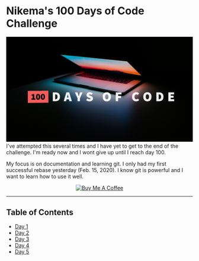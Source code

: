 # Nikema's 100 Days of Code Challenge
![100 Days of Code](./images/100-doc.png)
I've attempted this several times and I have yet to get to the end of the challenge. I'm ready now and I wont give up until I reach day 100.

My focus is on documentation and learning git. I only had my first successful rebase yesterday (Feb. 15, 2020). I know git is powerful and I want to learn how to use it well.

<p align="center" ><a href="https://www.buymeacoffee.com/nikema" target="_blank"><img src="https://cdn.buymeacoffee.com/buttons/default-orange.png" alt="Buy Me A Coffee" width="150px"></a></p>

****

## Table of Contents
- [Day 1](./Day-1.md)
- [Day 2](./Day-2.md)
- [Day 3](./Day-3.md)
- [Day 4](./Day-4.md)
- [Day 5](./Day-5.md)
